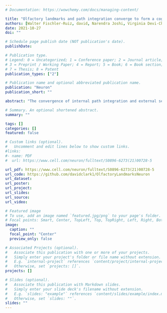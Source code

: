 ```yaml
---
# Documentation: https://wowchemy.com/docs/managing-content/

title: "Olfactory landmarks and path integration converge to form a cognitive spatial map"
authors: [Walter Fischler-Ruiz, david, Narendra Joshi, Virginia Devi-Chou, Lacey Kitch, Mark Schnitzer, L.F. Abbott, Richard Axel]
date: 2021-10-27
doi: ""

# Schedule page publish date (NOT publication's date).
publishDate: 

# Publication type.
# Legend: 0 = Uncategorized; 1 = Conference paper; 2 = Journal article;
# 3 = Preprint / Working Paper; 4 = Report; 5 = Book; 6 = Book section;
# 7 = Thesis; 8 = Patent
publication_types: ["2"]

# Publication name and optional abbreviated publication name.
publication: "Neuron"
publication_short: ""

abstract: "The convergence of internal path integration and external sensory landmarks generates a cognitive spatial map in the hippocampus. We studied how localized odor cues are recognized as landmarks by recording the activity of neurons in CA1 during a virtual navigation task. We found that odor cues enriched place cell representations, dramatically improving navigation. Presentation of the same odor at different locations generated distinct place cell representations. An odor cue at a proximal location enhanced the local place cell density and also led to the formation of place cells beyond the cue. This resulted in the recognition of a second, more distal odor cue as a distinct landmark, suggesting an iterative mechanism for extending spatial representations into unknown territory. Our results establish that odors can serve as landmarks, moti- vating a model in which path integration and odor landmarks interact sequentially and iteratively to generate cognitive spatial maps over long distances."

# Summary. An optional shortened abstract.
summary: ""

tags: []
categories: []
featured: false

# Custom links (optional).
#   Uncomment and edit lines below to show custom links.
#links:
#- name: PDF
#  url: https://www.cell.com/neuron/fulltext/S0896-6273(21)00728-5

url_pdf: https://www.cell.com/neuron/fulltext/S0896-6273(21)00728-5
url_code: https://github.com/davidclark1/OlfactoryLandmarksNeuron
url_dataset:
url_poster: 
url_project:
url_slides:
url_source:
url_video:

# Featured image
# To use, add an image named `featured.jpg/png` to your page's folder. 
# Focal points: Smart, Center, TopLeft, Top, TopRight, Left, Right, BottomLeft, Bottom, BottomRight.
image:
  caption: ""
  focal_point: "Center"
  preview_only: false

# Associated Projects (optional).
#   Associate this publication with one or more of your projects.
#   Simply enter your project's folder or file name without extension.
#   E.g. `internal-project` references `content/project/internal-project/index.md`.
#   Otherwise, set `projects: []`.
projects: []

# Slides (optional).
#   Associate this publication with Markdown slides.
#   Simply enter your slide deck's filename without extension.
#   E.g. `slides: "example"` references `content/slides/example/index.md`.
#   Otherwise, set `slides: ""`.
slides: ""
---
```

